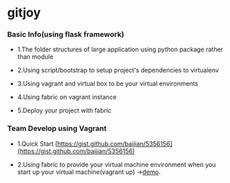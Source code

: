 gitjoy
===============

### Basic Info(using flask framework)

* 1.The folder structures of large application using python package rather than module

* 2.Using script/bootstrap to setup project's dependencies to virtualenv

* 3.Using vagrant and virtual box to be your virtual environments

* 4.Using fabric on vagrant instance

* 5.Deploy your project with fabric

### Team Develop using Vagrant

* 1.Quick Start
    [https://gist.github.com/baijian/5356156](https://gist.github.com/baijian/5356156)

* 2.Using fabric to provide your virtual machine environment when 
    you start up your virtual machine(vagrant up)
    ->[demo](https://raw.github.com/baijian/gitjoy/master/README.md).

